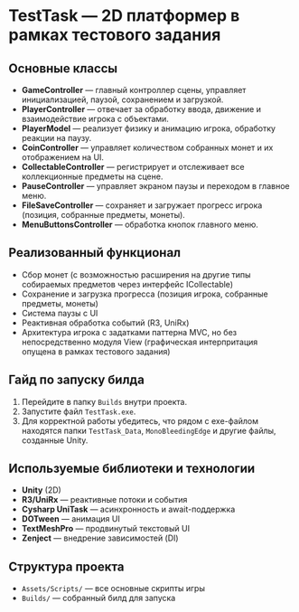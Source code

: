 # TestTask — 2D платформер в рамках тестового задания

## Основные классы
- **GameController** — главный контроллер сцены, управляет инициализацией, паузой, сохранением и загрузкой.
- **PlayerController** — отвечает за обработку ввода, движение и взаимодействие игрока с объектами.
- **PlayerModel** — реализует физику и анимацию игрока, обработку реакции на паузу.
- **CoinController** — управляет количеством собранных монет и их отображением на UI.
- **CollectableController** — регистрирует и отслеживает все коллекционные предметы на сцене.
- **PauseController** — управляет экраном паузы и переходом в главное меню.
- **FileSaveController** — сохраняет и загружает прогресс игрока (позиция, собранные предметы, монеты).
- **MenuButtonsController** — обработка кнопок главного меню.

## Реализованный функционал
- Сбор монет (с возможностью расширения на другие типы собираемых предметов через интерфейс ICollectable)
- Сохранение и загрузка прогресса (позиция игрока, собранные предметы, монеты)
- Система паузы с UI 
- Реактивная обработка событий (R3, UniRx)
- Архитектура игрока с задатками паттерна MVC, но без непосредственно модуля View (графическая интерпритация опущена в рамках тестового задания)

## Гайд по запуску билда
1. Перейдите в папку `Builds` внутри проекта.
2. Запустите файл `TestTask.exe`.
3. Для корректной работы убедитесь, что рядом с exe-файлом находятся папки `TestTask_Data`, `MonoBleedingEdge` и другие файлы, созданные Unity.

## Используемые библиотеки и технологии
- **Unity** (2D)
- **R3/UniRx** — реактивные потоки и события
- **Cysharp UniTask** — асинхронность и await-поддержка
- **DOTween** — анимация UI
- **TextMeshPro** — продвинутый текстовый UI
- **Zenject** — внедрение зависимостей (DI)

## Структура проекта
- `Assets/Scripts/` — все основные скрипты игры
- `Builds/` — собранный билд для запуска

